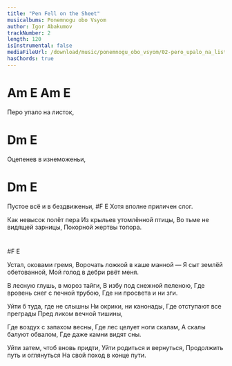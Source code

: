 ```yaml
---
title: "Pen Fell on the Sheet"
musicalbums: Ponemnogu obo Vsyom
author: Igor Abakumov
trackNumber: 2
length: 120
isInstrumental: false
mediaFileUrl: /download/music/ponemnogu_obo_vsyom/02-pero_upalo_na_listok.mp3
hasChords: true
---
```


#   Am  E    Am    E
Перо упало на листок,
#  Dm          E
Оцепенев в изнеможеньи,
#    Dm          E
Пустое всё и в бездвиженьи,
#F                      E
Хотя вполне приличен слог.

Как невысок полёт пера
Из крыльев утомлённой птицы,
Во тьме не видящей зарницы,
Покорной жертвы топора.
#
#F E

Устал, оковами гремя,
Ворочать ложкой в каше манной —
Я сыт землёй обетованной,
Мой голод в дебри рвёт меня.

В лесную глушь, в мороз тайги,
В избу под снежной пеленою,
Где вровень снег с печной трубою,
Где ни просвета и ни зги.

Уйти б туда, где не слышны
Ни окрики, ни канонады,
Где отступают все преграды
Пред ликом вечной тишины,

Где воздух с запахом весны,
Где лес целует ноги скалам,
А скалы балуют обвалом,
Где даже камни видят сны.

Уйти затем, чтоб вновь придти,
Уйти родиться и вернуться,
Продолжить путь и оглянуться
На свой поход в конце пути.
